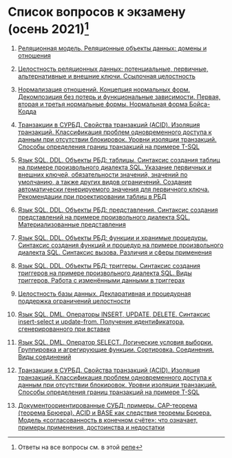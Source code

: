 # Список вопросов к экзамену (осень 2021)[^1]

1. [Реляционная модель. Реляционные объекты данных: домены и отношения](QA/01.md)

2. [Целостность реляционных данных: потенциальные, первичные, альтернативные и внешние ключи. Ссылочная целостность](QA/02.md)

3. [Нормализация отношений. Концепция нормальных форм. Декомпозиция без потерь и функциональные зависимости. Первая, вторая и третья нормальные формы. Нормальная форма Бойса-Кодда](QA/03.md)

4. [Транзакции в СУРБД. Свойства транзакций (ACID). Изоляция транзакций. Классификация проблем одновременного доступа к данным при отсутствии блокировок. Уровни изоляции транзакций. Способы определения границ транзакций на примере T-SQL](QA/04.md)

5. [Язык SQL. DDL. Объекты РБД: таблицы. Синтаксис создания таблиц на примере произвольного диалекта SQL. Указание первичных и внешних ключей, обязательности значений, значений по умолчанию, а также других видов ограничений. Создание автоматически генерируемого значения для первичного ключа. Рекомендации при проектировании таблиц в РБД](QA/05.md)

6. [Язык SQL. DDL. Объекты РБД: представления. Синтаксис создания представлений на примере произвольного диалекта SQL. Материализованные представления](QA/06.md)

7. [Язык SQL. DDL. Объекты РБД: функции и хранимые процедуры. Синтаксис создания функций и процедур на примере произвольного диалекта SQL. Синтаксис вызова. Различия и сферы применения](QA/07.md)

8. [Язык SQL. DDL. Объекты РБД: триггеры. Синтаксис создания триггеров на примере произвольного диалекта SQL. Виды триггеров. Работа с изменёнными данными в триггерах](QA/08.md)

9. [Целостность базы данных. Декларативная и процедурная поддержка ограничений целостности](QA/09.md)

10. [Язык SQL. DML. Операторы INSERT, UPDATE, DELETE. Синтаксис insert-select и update-from. Получение идентификатора, сгенерированного при вставке](QA/10.md)

11. [Язык SQL. DML. Оператор SELECT. Логические условия выборки. Группировка и агрегирующие функции. Сортировка. Соединения. Виды соединений](QA/11.md)

14. [Транзакции в СУРБД. Свойства транзакций (ACID). Изоляция транзакций. Классификация проблем одновременного доступа к данным при отсутствии блокировок. Уровни изоляции транзакций. Способы определения границ транзакций на примере T-SQL](QA/14.md)

18. [Документоориентированные СУБД: примеры. CAP-теорема (теорема Брюера). ACID и BASE как следствия теоремы Брюера. Модель «согласованность в конечном счёте»: что означает, примеры применения, достоинства и недостатки](QA/18.md)

[^1]: Ответы на все вопросы см. в этой [репе](https://github.com/dKosarevsky/iu7/blob/master/7sem/db/db_exam.md)
